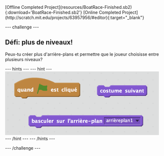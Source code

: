 <div class="p-hero-buttons">
 [Offline Completed Project](resources/BoatRace-Finished.sb2){:download='BoatRace-Finished.sb2'}
 [Online Completed Project](http://scratch.mit.edu/projects/63957956/#editor){:target="_blank"}
</div>

\--- challenge \---

## Défi: plus de niveaux!

Peux-tu créer plus d'arrière-plans et permettre que le joueur choisisse entre plusieurs niveaux?

\--- hints \--- \--- hint \--- ![screenshot](images/boat-levels-blocks.png) \--- /hint \--- \--- /hints \---

\--- /challenge \---